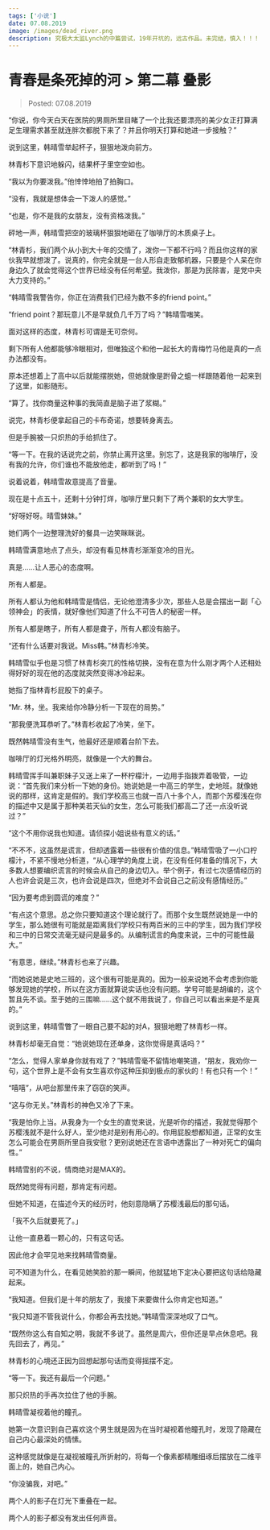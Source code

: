 ```yaml
---
tags: ['小说']
date: 07.08.2019
image: /images/dead_river.png
description: 究极大太监Lynch的中篇尝试，19年开坑的，远古作品。未完结，慎入！！！
---
```


# 青春是条死掉的河 > 第二幕 叠影

> Posted: 07.08.2019

<Tag />

“你说，你今天白天在医院的男厕所里目睹了一个比我还要漂亮的美少女正打算满足生理需求甚至就连胖次都脱下来了？并且你明天打算和她进一步接触？”

说到这里，韩晴雪举起杯子，狠狠地泼向前方。

林青杉下意识地躲闪，结果杯子里空空如也。

“我以为你要泼我。”他悻悻地拍了拍胸口。

“没有，我就是想体会一下泼人的感觉。”

“也是，你不是我的女朋友，没有资格泼我。”

砰地一声，韩晴雪把空的玻璃杯狠狠地砸在了咖啡厅的木质桌子上。

“林青杉，我们两个从小到大十年的交情了，泼你一下都不行吗？而且你这样的家伙我早就想泼了。说真的，你完全就是一台人形自走致郁机器，只要是个人呆在你身边久了就会觉得这个世界已经没有任何希望。我泼你，那是为民除害，是党中央大力支持的。”

“韩晴雪我警告你，你正在消费我们已经为数不多的friend point。”

“friend point？那玩意儿不是早就负几千万了吗？”韩晴雪嗤笑。

面对这样的态度，林青杉可谓是无可奈何。

剩下所有人他都能够冷眼相对，但唯独这个和他一起长大的青梅竹马他是真的一点办法都没有。

原本还想着上了高中以后就能摆脱她，但她就像是跗骨之蛆一样跟随着他一起来到了这里，如影随形。

“算了。找你商量这种事的我简直是脑子进了浆糊。”

说完，林青杉便拿起自己的卡布奇诺，想要转身离去。

但是手腕被一只炽热的手给抓住了。

“等一下。在我的话说完之前，你禁止离开这里。别忘了，这是我家的咖啡厅，没有我的允许，你们谁也不能放他走，都听到了吗！”

说着说着，韩晴雪故意提高了音量。

现在是十点五十，还剩十分钟打烊，咖啡厅里只剩下了两个兼职的女大学生。

“好呀好呀。晴雪妹妹。”

她们两个一边整理洗好的餐具一边笑眯眯说。

韩晴雪满意地点了点头，却没有看见林青杉渐渐变冷的目光。

真是……让人恶心的态度啊。

所有人都是。

所有人都认为他和韩晴雪是情侣，无论他澄清多少次，那些人总是会摆出一副「心领神会」的表情，就好像他们知道了什么不可告人的秘密一样。

所有人都是瞎子，所有人都是聋子，所有人都没有脑子。

“还有什么话要对我说。Miss韩。”林青杉冷笑。

韩晴雪似乎也是习惯了林青杉突兀的性格切换，没有在意为什么刚才两个人还相处得好好的现在他的态度就突然变得冰冷起来。

她指了指林青杉屁股下的桌子。

“Mr. 林，坐。我来给你冷静分析一下现在的局势。”

“那我便洗耳恭听了。”林青杉收起了冷笑，坐下。

既然韩晴雪没有生气，他最好还是顺着台阶下去。

咖啡厅的灯光格外明亮，就像是一个大的舞台。

韩晴雪挥手叫兼职妹子又送上来了一杯柠檬汁，一边用手指拨弄着吸管，一边说：“首先我们来分析一下她的身份。她说她是一中高三的学生，史地班。就像她说的那样，这肯定是假的。我们学校高三也就一百八十多个人，而那个苏樱浅在你的描述中又是属于那种美若天仙的女生，怎么可能我们都高二了还一点没听说过？”

“这个不用你说我也知道。请侦探小姐说些有意义的话。”

“不不不，这虽然是谎言，但却透露着一些很有价值的信息。”韩晴雪吸了一小口柠檬汁，不紧不慢地分析道，“从心理学的角度上说，在没有任何准备的情况下，大多数人想要编织谎言的时候会从自己的身边切入。举个例子，有过七次感情经历的人也许会说是三次，也许会说是四次，但绝对不会说自己之前没有感情经历。”

“因为要考虑到圆谎的难度？”

“有点这个意思。总之你只要知道这个理论就行了。而那个女生既然说她是一中的学生，那么她很有可能就是距离我们学校只有两百米的三中的学生，因为我们学校和三中的日常交流毫无疑问是最多的。从编制谎言的角度来说，三中的可能性最大。”

“有意思，继续。”林青杉也来了兴趣。

“而她说她是史地三班的，这个很有可能是真的。因为一般来说她不会考虑到你能够发现她的学校，所以在这方面就算说实话也没有问题。学号可能是胡编的，这个暂且先不谈。至于她的三围嘛……这个就不用我说了，你自己可以看出来是不是真的。”

说到这里，韩晴雪瞥了一眼自己要不起的对A，狠狠地瞪了林青杉一样。

林青杉却毫无自觉：“她说她现在还单身，这你觉得是真话吗？”

“怎么，觉得人家单身你就有戏了？”韩晴雪毫不留情地嘲笑道，“朋友，我劝你一句，这个世界上是不会有女生喜欢你这种压抑到极点的家伙的！有也只有一个！”

“嘻嘻”，从吧台那里传来了窃窃的笑声。

“这与你无关。”林青杉的神色又冷了下来。

“我是怕你上当。从我身为一个女生的直觉来说，光是听你的描述，我就觉得那个苏樱浅就不是什么好人，至少绝对是别有用心的。你用屁股想都知道，正常的女生怎么可能会在男厕所里自我安慰？更别说她还在言语中透露出了一种对死亡的偏向性。”

韩晴雪别的不说，情商绝对是MAX的。

既然她觉得有问题，那肯定有问题。

但她不知道，在描述今天的经历时，他刻意隐瞒了苏樱浅最后的那句话。

「我不久后就要死了。」

让他一直悬着一颗心的，只有这句话。

因此他才会罕见地来找韩晴雪商量。

可不知道为什么，在看见她笑脸的那一瞬间，他就猛地下定决心要把这句话给隐藏起来。

“我知道。但我们是十年的朋友了，我接下来要做什么你肯定也知道。”

“我只知道不管我说什么，你都会再去找她。”韩晴雪深深地叹了口气。

“既然你这么有自知之明，我就不多说了。虽然是周六，但你还是早点休息吧。我先回去了，再见。”

林青杉的心境还正因为回想起那句话而变得摇摆不定。

“等一下。我还有最后一个问题。”

那只炽热的手再次拉住了他的手腕。

韩晴雪凝视着他的瞳孔。

她第一次意识到自己喜欢这个男生就是因为在当时凝视着他瞳孔时，发现了隐藏在自己内心最深处的情愫。

这种感觉就像是在凝视被瞳孔所折射的，将每一个像素都精雕细琢后摆放在二维平面上的，她自己内心。

“你没骗我，对吧。”

两个人的影子在灯光下重叠在一起。

两个人的影子都没有发出任何声音。


<Chirpy />